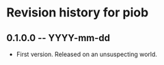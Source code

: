 # Revision history for piob

## 0.1.0.0 -- YYYY-mm-dd

* First version. Released on an unsuspecting world.
